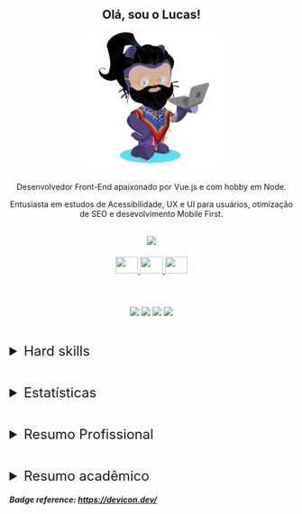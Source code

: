 <link rel="stylesheet" type='text/css' href="https://cdn.jsdelivr.net/gh/devicons/devicon@latest/devicon.min.css" />

<div align="center">
  <h2> Olá, sou o Lucas!</h2>
  <img src="octocat.png" style="width: 250px" />
</div>

<div align="center">
<p>Desenvolvedor Front-End apaixonado por Vue.js e com hobby em Node.</p>
<p>Entusiasta em estudos de Acessibilidade, UX e UI para usuários, otimização de SEO e desevolvimento Mobile First.</p>
</div>
&nbsp;
<div align="center">
  <a href="https://github.com/lucaspmarra">
  <img height="180em" src="https://github-readme-stats.vercel.app/api/top-langs/?username=lucaspmarra&layout=compact&langs_count=7&theme=dracula&count_private=true&hide=HTML"/>
</div>

<div style="display: inline_block" align="center"><br>
<i style="font-size: 32px" class="devicon-javascript-plain colored"></i>
<img height="30" width="40" src="https://cdn.jsdelivr.net/gh/devicons/devicon@latest/icons/vuejs/vuejs-original.svg" />
<i style="font-size: 32px" class="devicon-tailwindcss-original colored"></i>
<i style="font-size: 32px" class="devicon-html5-plain-wordmark colored"></i>
<i style="font-size: 32px" class="devicon-css3-plain-wordmark colored"></i>
<i style="font-size: 32px" class="devicon-sass-original colored"></i>
<i style="font-size: 32px" class="devicon-bootstrap-plain-wordmark colored"></i>
<i style="font-size: 32px" class="devicon-git-plain colored"></i>
<i style="font-size: 32px" class="devicon-nuxtjs-plain colored"></i>
<i style="font-size: 32px" class="devicon-nodejs-plain-wordmark colored"></i>
<i style="font-size: 32px" class="devicon-yarn-original colored"></i>
<i style="font-size: 32px" class="devicon-axios-plain colored"></i>
<i style="font-size: 32px" class="devicon-gitlab-plain colored"></i>
<i style="font-size: 32px" class="devicon-typescript-plain colored"></i>
<img height="30" width="40" src="https://cdn.jsdelivr.net/gh/devicons/devicon@latest/icons/vitejs/vitejs-original.svg" />
<i style="font-size: 32px" class="devicon-quasar-plain-wordmark colored"></i>
<i style="font-size: 32px" class="devicon-postman-plain colored"></i>
<i style="font-size: 32px" class="devicon-nestjs-original colored"></i>
<i style="font-size: 32px" class="devicon-jest-plain colored"></i>
<i style="font-size: 32px" class="devicon-graphql-plain-wordmark colored"></i>
<img height="30" width="40" src="https://cdn.jsdelivr.net/gh/devicons/devicon@latest/icons/webstorm/webstorm-original.svg" />


</div> <br>

<div align="center">
<br>
<br>
  <a href="https://www.linkedin.com/in/lucas-marra/" target="_blank"><img src="https://img.shields.io/badge/-LinkedIn-%230077B5?style=for-the-badge&logo=linkedin&logoColor=white" target="_blank"></a>
 <a href = "mailto:marralucas1@gmail.com"><img src="https://img.shields.io/badge/-Gmail-red?style=for-the-badge&logo=gmail&logoColor=white" target="_blank"></a>
  <a href = "mailto:marralucas1@gmail.com"><img src="https://img.shields.io/badge/-Telegram-%230077B5?style=for-the-badge&logo=telegram&logoColor" target="_blank"></a>
  <a href="https://api.whatsapp.com/send?phone=5561998856381"><img src="https://img.shields.io/badge/-Whatsapp-gray?style=for-the-badge&logo=whatsapp&logoColor=" target="_blank"></a>
</div>

&nbsp;

<details>
<summary style="font-size: 24px;">Hard skills</summary>

![JavaScript](https://img.shields.io/badge/javascript-%23323330.svg?style=for-the-badge&logo=javascript&logoColor=%23F7DF1E)

- Conhecimento em <i>try/catch</i> para tratamento de erros.
- Conhecimento em <i>ascyn/await</i>.
- Tratamento de array.
- Conceitos básicos.
- Manipulação do DOM.
- Funções.

&nbsp;

![Vue.js](https://img.shields.io/badge/vuejs-%2335495e.svg?style=for-the-badge&logo=vuedotjs&logoColor=%234FC08D)

- Conhecimento nas stacks:
    - vue-router
    - axios
    - pinia
    - composition api
    - options api
- Desenvolvimento de páginas para consultas de dados internos.
- Desenvolvimento de Hotsites:
    - [TRE-GO - Central de Sistemas](https://apps.tre-go.jus.br/central-de-sistemas/)
    - [TRE-GO - Central de Indicadores](https://apps.tre-go.jus.br/central-de-indicadores/#/)
    - [TRE-GO - Contato Zonas Eleitorais](http://intranet.tre-go.jus.br/contato-zonas/)

&nbsp;

![NodeJS](https://img.shields.io/badge/node.js-6DA55F?style=for-the-badge&logo=node.js&logoColor=white)

- Desenvolvimento e utilização de Proxy Server utilizando Node.js para bypass de CORS.

&nbsp;

![Express.js](https://img.shields.io/badge/express.js-%23404d59.svg?style=for-the-badge&logo=express&logoColor=%2361DAFB)

- Desenvolvimento de REST API's diversas.

&nbsp;

![Nuxtjs](https://img.shields.io/badge/Nuxt-002E3B?style=for-the-badge&logo=nuxtdotjs&logoColor=#00DC82)

- Desenvolvimento de SPA utilizando Nuxt 2, consumindo um servidor de REST API criado em Node.js (tópico acima).
- Desenvolvimento de Hotsites:
    - [TRE-GO - Espaço Bem Cuidar](https://apps.tre-go.jus.br/seats-bem-cuidar/)
- Desenvolvimento de Client para Headless CMS Contentful.

&nbsp;

![Rails](https://img.shields.io/badge/rails-%23CC0000.svg?style=for-the-badge&logo=ruby-on-rails&logoColor=white)

- Conhecimentos básicos de projeto e estrutura de projeto.
- Criação de REST API.

&nbsp;

![TailwindCSS](https://img.shields.io/badge/tailwindcss-%2338B2AC.svg?style=for-the-badge&logo=tailwind-css&logoColor=white)  
![Yarn](https://img.shields.io/badge/yarn-%232C8EBB.svg?style=for-the-badge&logo=yarn&logoColor=white)  
![GitHub Actions](https://img.shields.io/badge/github%20actions-%232671E5.svg?style=for-the-badge&logo=githubactions&logoColor=white)  
![HTML5](https://img.shields.io/badge/html5-%23E34F26.svg?style=for-the-badge&logo=html5&logoColor=white)  
![CSS3](https://img.shields.io/badge/css3-%231572B6.svg?style=for-the-badge&logo=css3&logoColor=white)  
![Visual Studio Code](https://img.shields.io/badge/Visual%20Studio%20Code-0078d7.svg?style=for-the-badge&logo=visual-studio-code&logoColor=white)  
![WebStorm](https://img.shields.io/badge/webstorm-143?style=for-the-badge&logo=webstorm&logoColor=white&color=black)  
![Insomnia](https://img.shields.io/badge/Insomnia-black?style=for-the-badge&logo=insomnia&logoColor=5849BE)  
![SASS](https://img.shields.io/badge/SASS-hotpink.svg?style=for-the-badge&logo=SASS&logoColor=white)
</details>

&nbsp;

<details>
<summary style="font-size: 24px;">Estatísticas</summary>

<div align="center">
<img alt="" height="150em" src="https://github-readme-stats-git-masterrstaa-rickstaa.vercel.app/api?username=lucaspmarra&show_icons=true&theme=tokyonight&include_all_commits=true&count_private=true"/>
</div>
<br>
<div align="center">
<img src="https://github.com/lucaspmarra/lucaspmarra/blob/output/github-contribution-grid-snake.svg"/>
</div>
<div align="center">
<img src="https://github-readme-stats.vercel.app/api/wakatime?username=lucaspmarra&layuout=compact&theme=synthwave&v=2"/>
</div>
<br>

[![](https://visitcount.itsvg.in/api?id=lucaspmarra&icon=0&color=0)](https://visitcount.itsvg.in)

<!-- Proudly created with GPRM ( https://gprm.itsvg.in ) -->
</details>

&nbsp;

<details>
<summary style="font-size: 24px;">Resumo Profissional</summary>

- Desenvolvimento do [Centro de Atendimento Comunitário do CEUB](https://laboratorio.uniceub.br/Home/Index), utilizando as tecnologias
  HTML, CSS e Javascript, JQuery e Boostrap;
- Desenvolvimento de dashboard whitelabel para vários clientes, proporcionando-lhes uma ferramenta de gerenciamento personalizada e eficiente.
- Criação de componentes web para uso em páginas estáticas de clientes, melhorando a interface do usuário e a experiência do usuário.
- Desenvolvimento de scripts personalizados e GA4, otimizando o desempenho do site e melhorando as métricas do site.
- Desenvolvimento de Microfrontends, Front-End e Hotsites utilizando Vue.js, Nuxt e Quasar;
- Desenvolvimento de Rest API's utilizando Node.js, Express, Raw Query's, Java e Springboot;
- Conhecimento em Banco de Dados Oracle, MySql e PostgreSQL;
- Experiência em ERP Protheus da TOTVS, implantação e sustentação nos módulos SIGACOM, SIGAFAT, SIGAFIN, SIGAEST,
  SIGACFG e ASPDU;
- Experiência em Suporte aos Usuários como N1 e N3;
- Experiência em SEO, Google Search Console e Google Analytics;
- Certificado SCRUM Foundation e DevOps Foundation;

- Microfrontend e Hotsites desenvolvidos com Vue.js para o Tribunal Regional Eleitoral de Goiás:
    - [Central de Sistemas](https://apps.tre-go.jus.br/central-de-sistemas/);
    - [Contato Cartórios do Estado de Goiás](https://apps.tre-go.jus.br/internet/contato-zonas/);
    - [Central de Indicadores Corregedoria](https://apps.tre-go.jus.br/central-de-indicadores/#/);

REFERÊNCIAS:

- Sérgio Cozzetti Bertoldi de Souza - Gerente de Desenvolvimento de Software no UniCEUB;
- Alexandre Einstein Barcelos Cunha - Analista Desenvolvedor no TRE-GO;
- Ramon de Freitas Elias Campos - Assessoria PJe no TRE-GO;

</details>

&nbsp;

<details>
<summary style="font-size: 24px">Resumo acadêmico</summary>

Na carreira estudantil, participei de um projeto para a construção de um sistema que facilitasse o agendamento de exames
para as famílias carentes e de baixo acesso ao centro da cidade, facilitando que elas conseguissem marcar seu exame na
Clínica Médica do UniCEUB pela internet.
Neste projeto atuei como desenvolvedor Front-End, buscando a acessibilidade de todos os usuários, mantendo a facilidade
de acesso e leitura da interface.
Pode ser conferido na url: [Laboratório UniCEUB](https://laboratorio.uniceub.br/)
</details>

##### Badge reference: <https://devicon.dev/>
